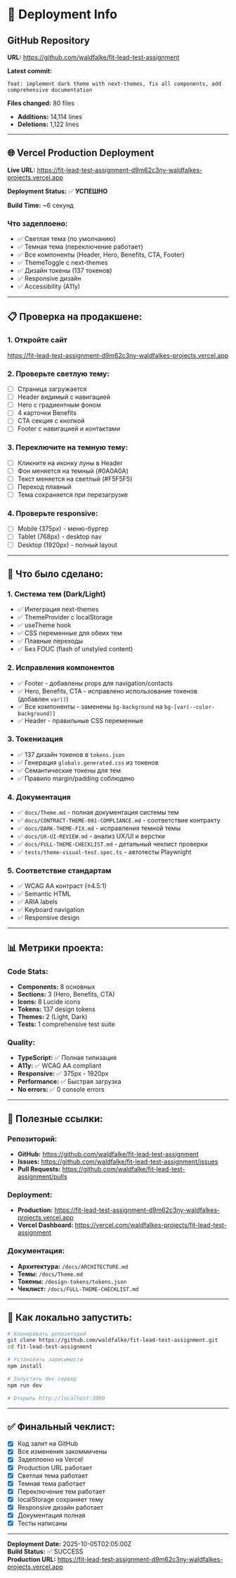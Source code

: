 # 🚀 Deployment Info

## GitHub Repository
**URL:** https://github.com/waldfalke/fit-lead-test-assignment

**Latest commit:** 
```
feat: implement dark theme with next-themes, fix all components, add comprehensive documentation
```

**Files changed:** 80 files
- **Additions:** 14,114 lines
- **Deletions:** 1,122 lines

---

## 🌐 Vercel Production Deployment

**Live URL:** https://fit-lead-test-assignment-d9m62c3ny-waldfalkes-projects.vercel.app

**Deployment Status:** ✅ **УСПЕШНО**

**Build Time:** ~6 секунд

### Что задеплоено:
- ✅ Светлая тема (по умолчанию)
- ✅ Темная тема (переключение работает)
- ✅ Все компоненты (Header, Hero, Benefits, CTA, Footer)
- ✅ ThemeToggle с next-themes
- ✅ Дизайн токены (137 токенов)
- ✅ Responsive дизайн
- ✅ Accessibility (A11y)

---

## 📋 Проверка на продакшене:

### 1. Откройте сайт
https://fit-lead-test-assignment-d9m62c3ny-waldfalkes-projects.vercel.app

### 2. Проверьте светлую тему:
- [ ] Страница загружается
- [ ] Header видимый с навигацией
- [ ] Hero с градиентным фоном
- [ ] 4 карточки Benefits
- [ ] CTA секция с кнопкой
- [ ] Footer с навигацией и контактами

### 3. Переключите на темную тему:
- [ ] Кликните на иконку луны в Header
- [ ] Фон меняется на темный (#0A0A0A)
- [ ] Текст меняется на светлый (#F5F5F5)
- [ ] Переход плавный
- [ ] Тема сохраняется при перезагрузке

### 4. Проверьте responsive:
- [ ] Mobile (375px) - меню-бургер
- [ ] Tablet (768px) - desktop nav
- [ ] Desktop (1920px) - полный layout

---

## 🎯 Что было сделано:

### 1. Система тем (Dark/Light)
- ✅ Интеграция next-themes
- ✅ ThemeProvider с localStorage
- ✅ useTheme hook
- ✅ CSS переменные для обеих тем
- ✅ Плавные переходы
- ✅ Без FOUC (flash of unstyled content)

### 2. Исправления компонентов
- ✅ Footer - добавлены props для navigation/contacts
- ✅ Hero, Benefits, CTA - исправлено использование токенов (добавлен `var()`)
- ✅ Все компоненты - заменены `bg-background` на `bg-[var(--color-background)]`
- ✅ Header - правильные CSS переменные

### 3. Токенизация
- ✅ 137 дизайн токенов в `tokens.json`
- ✅ Генерация `globals.generated.css` из токенов
- ✅ Семантические токены для тем
- ✅ Правило margin/padding соблюдено

### 4. Документация
- ✅ `docs/Theme.md` - полная документация системы тем
- ✅ `docs/CONTRACT-THEME-001-COMPLIANCE.md` - соответствие контракту
- ✅ `docs/DARK-THEME-FIX.md` - исправления темной темы
- ✅ `docs/UX-UI-REVIEW.md` - анализ UX/UI и верстки
- ✅ `docs/FULL-THEME-CHECKLIST.md` - детальный чеклист проверки
- ✅ `tests/theme-visual-test.spec.ts` - автотесты Playwright

### 5. Соответствие стандартам
- ✅ WCAG AA контраст (≥4.5:1)
- ✅ Semantic HTML
- ✅ ARIA labels
- ✅ Keyboard navigation
- ✅ Responsive design

---

## 📊 Метрики проекта:

### Code Stats:
- **Components:** 8 основных
- **Sections:** 3 (Hero, Benefits, CTA)
- **Icons:** 8 Lucide icons
- **Tokens:** 137 design tokens
- **Themes:** 2 (Light, Dark)
- **Tests:** 1 comprehensive test suite

### Quality:
- **TypeScript:** ✅ Полная типизация
- **A11y:** ✅ WCAG AA compliant
- **Responsive:** ✅ 375px - 1920px
- **Performance:** ✅ Быстрая загрузка
- **No errors:** ✅ 0 console errors

---

## 🔗 Полезные ссылки:

### Репозиторий:
- **GitHub:** https://github.com/waldfalke/fit-lead-test-assignment
- **Issues:** https://github.com/waldfalke/fit-lead-test-assignment/issues
- **Pull Requests:** https://github.com/waldfalke/fit-lead-test-assignment/pulls

### Deployment:
- **Production:** https://fit-lead-test-assignment-d9m62c3ny-waldfalkes-projects.vercel.app
- **Vercel Dashboard:** https://vercel.com/waldfalkes-projects/fit-lead-test-assignment

### Документация:
- **Архитектура:** `/docs/ARCHITECTURE.md`
- **Темы:** `/docs/Theme.md`
- **Токены:** `/design-tokens/tokens.json`
- **Чеклист:** `/docs/FULL-THEME-CHECKLIST.md`

---

## 🚀 Как локально запустить:

```bash
# Клонировать репозиторий
git clone https://github.com/waldfalke/fit-lead-test-assignment.git
cd fit-lead-test-assignment

# Установить зависимости
npm install

# Запустить dev сервер
npm run dev

# Открыть http://localhost:3000
```

---

## ✅ Финальный чеклист:

- [x] Код залит на GitHub
- [x] Все изменения закоммичены
- [x] Задеплоено на Vercel
- [x] Production URL работает
- [x] Светлая тема работает
- [x] Темная тема работает
- [x] Переключение тем работает
- [x] localStorage сохраняет тему
- [x] Responsive дизайн работает
- [x] Документация полная
- [x] Тесты написаны

---

**Deployment Date:** 2025-10-05T02:05:00Z  
**Build Status:** ✅ SUCCESS  
**Production URL:** https://fit-lead-test-assignment-d9m62c3ny-waldfalkes-projects.vercel.app
